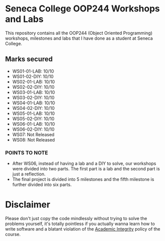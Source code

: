 # Seneca College OOP244 Workshops and Labs
This repository contains all the OOP244 (Object Oriented Programming) workshops, milestones and labs that I have done as a student at Seneca College.

## Marks secured
- WS01-01-LAB: 10/10
- WS01-02-DIY: 10/10
- WS02-01-LAB: 10/10
- WS02-02-DIY: 10/10
- WS03-01-LAB: 10/10
- WS03-02-DIY: 10/10
- WS04-01-LAB: 10/10
- WS04-02-DIY: 10/10
- WS05-01-LAB: 10/10
- WS05-02-DIY: 10/10
- WS06-01-LAB: 10/10
- WS06-02-DIY: 10/10
- WS07: Not Released
- WS08: Not Released

### POINTS TO NOTE
- After WS06, instead of having a lab and a DIY to solve, our workshops were divided into two parts. The first part is a lab and the second part is just a reflection.
- The final project is divided into 5 milestones and the fifth milestone is further divided into six parts.

# Disclaimer
Please don't just copy the code mindlessly without trying to solve the problems yourself, it's totally pointless if you actually wanna learn how to write software and a blatant violation of the [Academic Integrity](https://www.senecacollege.ca/about/policies/academic-integrity-policy.html) policy of the course.
